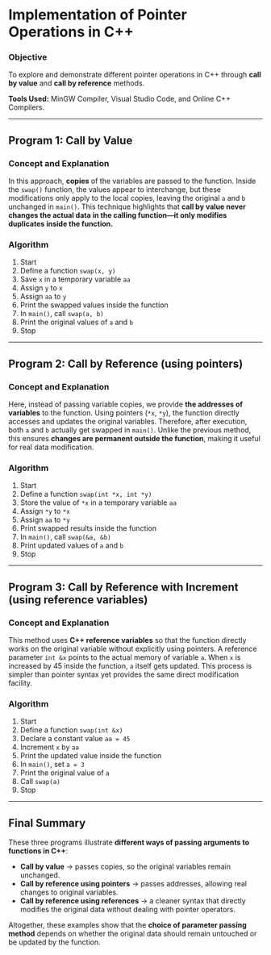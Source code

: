 # Implementation of Pointer Operations in C++  

### Objective  
To explore and demonstrate different pointer operations in C++ through **call by value** and **call by reference** methods.  

**Tools Used:** MinGW Compiler, Visual Studio Code, and Online C++ Compilers.  

***

## **Program 1: Call by Value**  
### Concept and Explanation  
In this approach, **copies** of the variables are passed to the function. Inside the `swap()` function, the values appear to interchange, but these modifications only apply to the local copies, leaving the original `a` and `b` unchanged in `main()`. This technique highlights that **call by value never changes the actual data in the calling function—it only modifies duplicates inside the function.**

### Algorithm  
1. Start  
2. Define a function `swap(x, y)`  
3. Save `x` in a temporary variable `aa`  
4. Assign `y` to `x`  
5. Assign `aa` to `y`  
6. Print the swapped values inside the function  
7. In `main()`, call `swap(a, b)`  
8. Print the original values of `a` and `b`  
9. Stop  

***

## **Program 2: Call by Reference (using pointers)**  
### Concept and Explanation  
Here, instead of passing variable copies, we provide **the addresses of variables** to the function. Using pointers (`*x`, `*y`), the function directly accesses and updates the original variables. Therefore, after execution, both `a` and `b` actually get swapped in `main()`. Unlike the previous method, this ensures **changes are permanent outside the function**, making it useful for real data modification.  

### Algorithm  
1. Start  
2. Define a function `swap(int *x, int *y)`  
3. Store the value of `*x` in a temporary variable `aa`  
4. Assign `*y` to `*x`  
5. Assign `aa` to `*y`  
6. Print swapped results inside the function  
7. In `main()`, call `swap(&a, &b)`  
8. Print updated values of `a` and `b`  
9. Stop  

***

## **Program 3: Call by Reference with Increment (using reference variables)**  
### Concept and Explanation  
This method uses **C++ reference variables** so that the function directly works on the original variable without explicitly using pointers. A reference parameter `int &x` points to the actual memory of variable `a`. When `x` is increased by 45 inside the function, `a` itself gets updated. This process is simpler than pointer syntax yet provides the same direct modification facility.  

### Algorithm  
1. Start  
2. Define a function `swap(int &x)`  
3. Declare a constant value `aa = 45`  
4. Increment `x` by `aa`  
5. Print the updated value inside the function  
6. In `main()`, set `a = 3`  
7. Print the original value of `a`  
8. Call `swap(a)`  
9. Stop  

***

## **Final Summary**  
These three programs illustrate **different ways of passing arguments to functions in C++**:  

- **Call by value** → passes copies, so the original variables remain unchanged.  
- **Call by reference using pointers** → passes addresses, allowing real changes to original variables.  
- **Call by reference using references** → a cleaner syntax that directly modifies the original data without dealing with pointer operators.  

Altogether, these examples show that the **choice of parameter passing method** depends on whether the original data should remain untouched or be updated by the function.  
